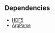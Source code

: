 
## Dependencies

- [HDF5](https://github.com/HDFGroup/hdf5.git)
- [ArgParse](https://github.com/p-ranav/argparse.git)
